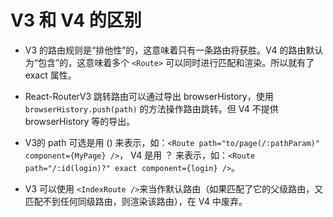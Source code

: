 # V3 和 V4 的区别

  - V3 的路由规则是“排他性”的，这意味着只有一条路由将获胜。V4 的路由默认为“包含”的，这意味着多个 `<Route>` 可以同时进行匹配和渲染。所以就有了 exact 属性。

  - React-RouterV3 跳转路由可以通过导出 browserHistory，使用 `browserHistory.push(path)` 的方法操作路由跳转。但 V4 不提供 browserHistory 等的导出。

  - V3的 path 可选是用 () 来表示，如：`<Route path="to/page(/:pathParam)" component={MyPage} />`， V4 是用 ？ 来表示，如：`<Route path="/:id(login)?" exact component={login} />`。

- V3 可以使用 `<IndexRoute />`来当作默认路由（如果匹配了它的父级路由，又匹配不到任何同级路由，则渲染该路由），在 V4 中废弃。
